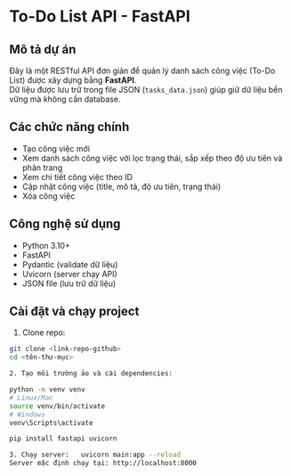 # To-Do List API - FastAPI

## Mô tả dự án

Đây là một RESTful API đơn giản để quản lý danh sách công việc (To-Do List) được xây dựng bằng **FastAPI**.  
Dữ liệu được lưu trữ trong file JSON (`tasks_data.json`) giúp giữ dữ liệu bền vững mà không cần database.

## Các chức năng chính

- Tạo công việc mới
- Xem danh sách công việc với lọc trạng thái, sắp xếp theo độ ưu tiên và phân trang
- Xem chi tiết công việc theo ID
- Cập nhật công việc (title, mô tả, độ ưu tiên, trạng thái)
- Xóa công việc

## Công nghệ sử dụng

- Python 3.10+
- FastAPI
- Pydantic (validate dữ liệu)
- Uvicorn (server chạy API)
- JSON file (lưu trữ dữ liệu)

## Cài đặt và chạy project

1. Clone repo:

```bash
git clone <link-repo-github>
cd <tên-thư-mục>

2. Tạo môi trường ảo và cài dependencies:

python -m venv venv
# Linux/Mac
source venv/bin/activate
# Windows
venv\Scripts\activate

pip install fastapi uvicorn

3. Chạy server:   uvicorn main:app --reload
Server mặc định chạy tại: http://localhost:8000
